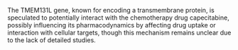 The TMEM131L gene, known for encoding a transmembrane protein, is speculated to potentially interact with the chemotherapy drug capecitabine, possibly influencing its pharmacodynamics by affecting drug uptake or interaction with cellular targets, though this mechanism remains unclear due to the lack of detailed studies.